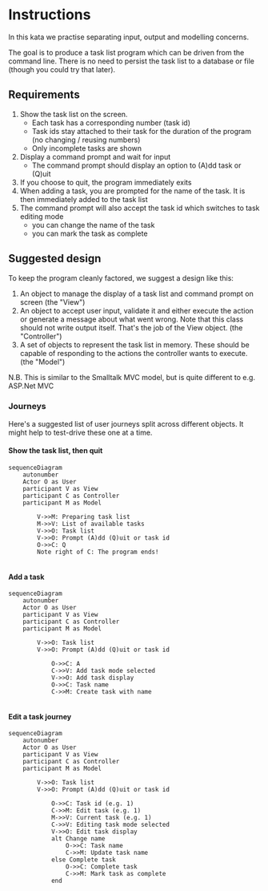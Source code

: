 # Instructions

In this kata we practise separating input, output and modelling concerns.

The goal is to produce a task list program which can be driven from the command line. There is no need to persist the task list to a database or file (though you could try that later).

## Requirements

1. Show the task list on the screen.
	- Each task has a corresponding number (task id)
	- Task ids stay attached to their task for the duration of the program (no changing / reusing numbers)
	- Only incomplete tasks are shown
1. Display a command prompt and wait for input
	- The command prompt should display an option to (A)dd task or (Q)uit
1. If you choose to quit, the program immediately exits
1. When adding a task, you are prompted for the name of the task. It is then immediately added to the task list
1. The command prompt will also accept the task id which switches to task editing mode
	- you can change the name of the task
	- you can mark the task as complete

## Suggested design

To keep the program cleanly factored, we suggest a design like this:
1. An object to manage the display of a task list and command prompt on screen (the "View")
1. An object to accept user input, validate it and either execute the action or generate a message about what went wrong. 
Note that this class should not write output itself. That's the job of the View object. (the "Controller")
1. A set of objects to represent the task list in memory. These should be capable of responding to the actions the controller wants to execute. (the "Model")

N.B. This is similar to the Smalltalk MVC model, but is quite different to e.g. ASP.Net MVC

### Journeys
Here's a suggested list of user journeys split across different objects. It might help to test-drive these one at a time.

#### Show the task list, then quit

```mermaid
sequenceDiagram
	autonumber
	Actor O as User
	participant V as View
	participant C as Controller
	participant M as Model
	
		V->>M: Preparing task list
		M->>V: List of available tasks
		V->>O: Task list
		V->>O: Prompt (A)dd (Q)uit or task id
		O->>C: Q
		Note right of C: The program ends!
		
```

#### Add a task
```mermaid
sequenceDiagram
	autonumber
	Actor O as User
	participant V as View
	participant C as Controller
	participant M as Model

		V->>O: Task list
		V->>O: Prompt (A)dd (Q)uit or task id

			O->>C: A
			C->>V: Add task mode selected
			V->>O: Add task display
			O->>C: Task name
			C->>M: Create task with name
	
```
#### Edit a task journey
```mermaid
sequenceDiagram
	autonumber
	Actor O as User
	participant V as View
	participant C as Controller
	participant M as Model

		V->>O: Task list
		V->>O: Prompt (A)dd (Q)uit or task id

			O->>C: Task id (e.g. 1)
			C->>M: Edit task (e.g. 1)
			M->>V: Current task (e.g. 1)
			C->>V: Editing task mode selected
			V->>O: Edit task display
			alt Change name
				O->>C: Task name
				C->>M: Update task name
			else Complete task
				O->>C: Complete task
				C->>M: Mark task as complete
			end
		
```
